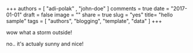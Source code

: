 +++
authors = [ "adi-polak" , "john-doe" ]
comments = true
date = "2017-01-01"
draft = false
image = ""
share = true
slug = "yes"
title= "hello sample"
tags = [ "authors", "blogging", "template", "data" ]
+++


wow what a storm outside!


no.. it's actualy sunny and nice!